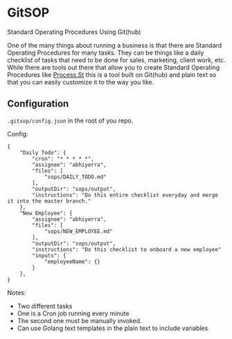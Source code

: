 # GitSOP

Standard Operating Procedures Using Git(hub)

One of the many things about running a business is that there are Standard
Operating Procedures for many tasks. They can be things like a daily
checklist of tasks that need to be done for sales, marketing, client work,
etc. While there are tools out there that allow you to create Standard
Operating Procedures like [Process.St](https://process.st) this is a tool
built on Git(hub) and plain text so that you can easily customize it to the
way you like.

## Configuration

`.gitsop/config.json` in the root of you repo.

Config:

```
{
    "Daily Todo": {
        "cron": "* * * * *",
        "assignee": "abhiyerra",
        "files": [
            "sops/DAILY_TODO.md"
        ],
        "outputDir": "sops/output",
        "instructions": "Do this entire checklist everyday and merge it into the master branch."
    },
    "New Employee": {
        "assignee": "abhiyerra",
        "files": [
            "sops/NEW_EMPLOYEE.md"
        ],
        "outputDir": "sops/output",
        "instructions": "Do this checklist to onboard a new employee"
        "inputs": {
            "employeeName": {}
        }
    },
}
```

Notes:

 - Two different tasks
 - One is a Cron job running every minute
 - The second one must be manually invoked.
 - Can use Golang text templates in the plain text to include variables
